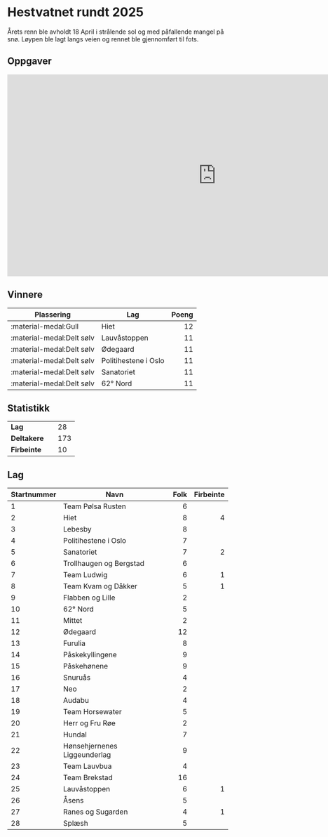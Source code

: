 # Hestvatnet rundt 2025

Årets renn ble avholdt 18 April i strålende sol og med påfallende mangel på snø.
Løypen ble lagt langs veien og rennet ble gjennomført til fots.

## Oppgaver

<iframe src="https://docs.google.com/presentation/d/e/2PACX-1vTzKJyu_xi3dplLEHz5EQDUXVIGUe8C-_nAyPdeDcFktUqDpyH48H-dFQttdyU5VShF0ZFskabvdz2N/pubembed?start=false&loop=false&delayms=10000" frameborder="0" width="951" height="460" allowfullscreen="true" mozallowfullscreen="true" webkitallowfullscreen="true"></iframe>

## Vinnere

| Plassering                                            | Lag                  | Poeng |
| ----------------------------------------------------- | -------------------- | ----: |
| <span class="gold">:material-medal:</span>Gull        | Hiet                 |    12 |
| <span class="silver">:material-medal:</span>Delt sølv | Lauvåstoppen         |    11 |
| <span class="silver">:material-medal:</span>Delt sølv | Ødegaard             |    11 |
| <span class="silver">:material-medal:</span>Delt sølv | Politihestene i Oslo |    11 |
| <span class="silver">:material-medal:</span>Delt sølv | Sanatoriet           |    11 |
| <span class="silver">:material-medal:</span>Delt sølv | 62° Nord             |    11 |

## Statistikk

<table>
<tr><td><strong>Lag</strong><td><td>28</td></tr>
<tr><td><strong>Deltakere</strong><td><td>173</td></tr>
<tr><td><strong>Firbeinte</strong><td><td>10</td></tr>
</table>

## Lag

| Startnummer | Navn                         | Folk | Firbeinte |
| ----------- | ---------------------------- | ---: | --------: |
| 1           | Team Pølsa Rusten            |    6 |           |
| 2           | Hiet                         |    8 |         4 |
| 3           | Lebesby                      |    8 |           |
| 4           | Politihestene i Oslo         |    7 |           |
| 5           | Sanatoriet                   |    7 |         2 |
| 6           | Trollhaugen og Bergstad      |    6 |           |
| 7           | Team Ludwig                  |    6 |         1 |
| 8           | Team Kvam og Dåkker          |    5 |         1 |
| 9           | Flabben og Lille             |    2 |           |
| 10          | 62° Nord                     |    5 |           |
| 11          | Mittet                       |    2 |           |
| 12          | Ødegaard                     |   12 |           |
| 13          | Furulia                      |    8 |           |
| 14          | Påskekyllingene              |    9 |           |
| 15          | Påskehønene                  |    9 |           |
| 16          | Snuruås                      |    4 |           |
| 17          | Neo                          |    2 |           |
| 18          | Audabu                       |    4 |           |
| 19          | Team Horsewater              |    5 |           |
| 20          | Herr og Fru Røe              |    2 |           |
| 21          | Hundal                       |    7 |           |
| 22          | Hønsehjernenes Liggeunderlag |    9 |           |
| 23          | Team Lauvbua                 |    4 |           |
| 24          | Team Brekstad                |   16 |           |
| 25          | Lauvåstoppen                 |    6 |         1 |
| 26          | Åsens                        |    5 |           |
| 27          | Ranes og Sugarden            |    4 |         1 |
| 28          | Splæsh                       |    5 |           |
